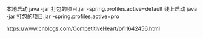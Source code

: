 
本地启动
java -jar 打包的项目.jar -spring.profiles.active=default
线上启动
java -jar 打包的项目.jar -spring.profiles.active=pro


https://www.cnblogs.com/CompetitiveHeart/p/11642456.html